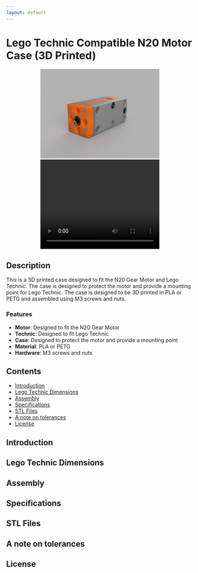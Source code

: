 ```yaml
---
layout: default
---
```


# Lego Technic Compatible N20 Motor Case (3D Printed) <!-- omit in toc -->

<p align="center">
    <img src="media/Render.png" width="320" height="240"/>
    <video width="320" height="240" width="320" height="240" autoplay>
        <source src="media/Explode.webm" type="video/webm">
        Your browser does not support the video tag.
    </video> 
</p>

## Description <!-- omit in toc -->

This is a 3D printed case designed to fit the N20 Gear Motor and Lego Technic. The case is designed to protect the motor and provide a mounting point for Lego Technic. The case is designed to be 3D printed in PLA or PETG and assembled using M3 screws and nuts.

### Features
- **Motor**: Designed to fit the N20 Gear Motor
- **Technic**: Designed to fit Lego Technic
- **Case**: Designed to protect the motor and provide a mounting point
- **Material**: PLA or PETG
- **Hardware**: M3 screws and nuts

## Contents <!-- omit in toc -->
- [Introduction](#introduction)
- [Lego Technic Dimensions](#lego-technic-dimensions)
- [Assembly](#assembly)
- [Specifications](#specifications)
- [STL Files](#stl-files)
- [A note on tolerances](#a-note-on-tolerances)
- [License](#license)

## Introduction

## Lego Technic Dimensions

## Assembly

## Specifications

## STL Files

## A note on tolerances

## License
